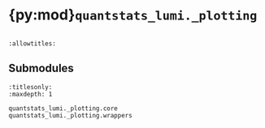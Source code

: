 # {py:mod}`quantstats_lumi._plotting`

```{py:module} quantstats_lumi._plotting
```

```{autodoc2-docstring} quantstats_lumi._plotting
:allowtitles:
```

## Submodules

```{toctree}
:titlesonly:
:maxdepth: 1

quantstats_lumi._plotting.core
quantstats_lumi._plotting.wrappers
```
